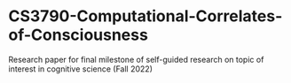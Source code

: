 # CS3790-Computational-Correlates-of-Consciousness
Research paper for final milestone of self-guided research on topic of interest in cognitive science (Fall 2022)
